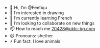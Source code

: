 - 👋 Hi, I’m @Feetiqu
- 👀 I’m interested in drawing
- 🌱 I’m currently learning French
- 💞️ I’m looking to collaborate on new things
- 📫 How to reach me 20428@uktc-bg.com
- 😄 Pronouns: she/her
- ⚡ Fun fact: I love animals

<!---
Feetiqu/Feetiqu is a ✨ special ✨ repository because its `README.md` (this file) appears on your GitHub profile.
You can click the Preview link to take a look at your changes.
--->
